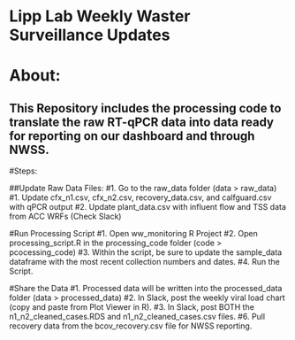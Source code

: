 # Lipp Lab Weekly Waster Surveillance Updates

# About:
## This Repository includes the processing code to translate the raw RT-qPCR data into data ready for reporting on our dashboard and through NWSS. 

#Steps: 

##Update Raw Data Files:
#1. Go to the raw_data folder (data > raw_data)
#1. Update cfx_n1.csv, cfx_n2.csv, recovery_data.csv, and calfguard.csv with qPCR output
#2. Update plant_data.csv with influent flow and TSS data from ACC WRFs (Check Slack)

#Run Processing Script
#1. Open ww_monitoring R Project
#2. Open processing_script.R in the processing_code folder (code > pcocessing_code) 
#3. Within the script, be sure to update the sample_data dataframe with the most recent collection numbers and dates. 
#4. Run the Script. 

#Share the Data
#1. Processed data will be written into the processed_data folder (data > processed_data) 
#2. In Slack, post the weekly viral load chart (copy and paste from Plot Viewer in R). 
#3. In Slack, post BOTH the n1_n2_cleaned_cases.RDS and n1_n2_cleaned_cases.csv files.
#6. Pull recovery data from the bcov_recovery.csv file for NWSS reporting.
